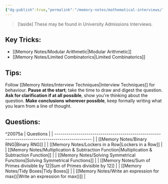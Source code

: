 ```yaml
---
{"dg-publish":true,"permalink":"/memory-notes/mathematical-interviews/","dgPassFrontmatter":true}
---
```



> [!aside]
> These may be found in University Admissions Interviews.

## Key Tricks:
 - [[Memory Notes/Modular Arithmetic\|Modular Arithmetic]]
 - [[Memory Notes/Limited Combinatorics\|Limited Combinatorics]]


## Tips:

Follow [[Memory Notes/Interview Techniques\|Interview Techniques]] for behaviour.
**Pause at the start**; take the time to draw and digest the question.
**Ask for clarification if at all possible**, show you're thinking about the question.
**Make conclusions wherever possible**, keep formally writing what you learn from a line of thought.


## Questions:

^20075a
| Questions                                                                                        |
| ------------------------------------------------------------------------------------------------ |
| [[Memory Notes/Binary RNG\|Binary RNG]]                                                       |
| [[Memory Notes/Lockers in a Row\|Lockers in a Row]]                                           |
| [[Memory Notes/Multiplication & Subtraction Function\|Multiplication & Subtraction Function]] |
| [[Memory Notes/Solving Symmetrical Functions\|Solving Symmetrical Functions]]                 |
| [[Memory Notes/Sum of Primes divisible by 12\|Sum of Primes divisible by 12]]                 |
| [[Memory Notes/Tidy Boxes\|Tidy Boxes]]                                                       |
| [[Memory Notes/Write an expression for max()\|Write an expression for max()]]                 |

